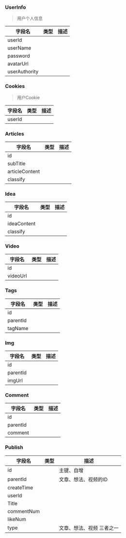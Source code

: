 ### UserInfo

> 用户个人信息

| 字段名        | 类型 | 描述 |
| ------------- | ---- | ---- |
| userId        |      |      |
| userName      |      |      |
| password      |      |      |
| avatarUrl     |      |      |
| userAuthority |      |      |

### Cookies

> 用户Cookie

| 字段名 | 类型 | 描述 |
| ------ | ---- | ---- |
| userId |      |      |

### Articles

| 字段名         | 类型 | 描述 |
| -------------- | ---- | ---- |
| id             |      |      |
| subTitle       |      |      |
| articleContent |      |      |
| classify       |      |      |

### Idea

| 字段名      | 类型 | 描述 |
| ----------- | ---- | ---- |
| id          |      |      |
| ideaContent |      |      |
| classify    |      |      |

### Video

| 字段名   | 类型 | 描述 |
| -------- | ---- | ---- |
| id       |      |      |
| videoUrl |      |      |

### Tags

| 字段名   | 类型 | 描述 |
| -------- | ---- | ---- |
| id       |      |      |
| parentId |      |      |
| tagName  |      |      |

### Img

| 字段名   | 类型 | 描述 |
| -------- | ---- | ---- |
| id       |      |      |
| parentId |      |      |
| imgUrl   |      |      |

### Comment

| 字段名   | 类型 | 描述 |
| -------- | ---- | ---- |
| id       |      |      |
| parentId |      |      |
| comment  |      |      |

### Publish

| 字段名     | 类型 | 描述                      |
| ---------- | ---- | ------------------------- |
| id         |      | 主键、自增                |
| parentId   |      | 文章、想法、视频的ID      |
| createTime |      |                           |
| userId     |      |                           |
| Title      |      |                           |
| commentNum |      |                           |
| likeNum    |      |                           |
| type       |      | 文章、想法、视频 三者之一 |

